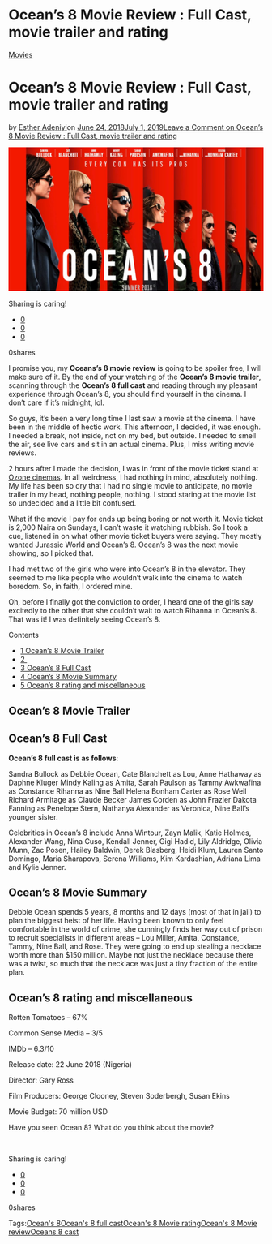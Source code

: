 # Ocean’s 8 Movie Review : Full Cast, movie trailer and rating

[Movies](https://estheradeniyi.com/category/movies/)
# Ocean&#x2019;s 8 Movie Review : Full Cast, movie trailer and rating

by [Esther Adeniyi](https://estheradeniyi.com/author/esther-adeniyi/)on [June 24, 2018July 1, 2019](https://estheradeniyi.com/oceans-8-movie-review-full-cast-movie-trailer-and-rating/)[Leave a Comment on Ocean&#x2019;s 8 Movie Review : Full Cast, movie trailer and rating](https://estheradeniyi.com/oceans-8-movie-review-full-cast-movie-trailer-and-rating/#respond)

![Ocean&apos;s 8 Movie Poster](images\Oceans-8-movie-poster.jpg)

Sharing is caring!

- [0](https://www.facebook.com/sharer/sharer.php?u=https%3A%2F%2Festheradeniyi.com%2Foceans-8-movie-review-full-cast-movie-trailer-and-rating%2F&amp;t=Ocean%27s%208%20Movie%20Review%20%3A%20Full%20Cast%2C%20movie%20trailer%20and%20rating)
- [0](https://twitter.com/intent/tweet?text=Ocean%27s%208%20Movie%20Review%20%3A%20Full%20Cast%2C%20movie%20trailer%20and%20rating&amp;url=https%3A%2F%2Festheradeniyi.com%2Foceans-8-movie-review-full-cast-movie-trailer-and-rating%2F)
- [0](#)

0shares

I promise you, my **Oceans&#x2019;s 8 movie review** is going to be spoiler free, I will make sure of it. By the end of your watching of the **Ocean&#x2019;s 8 movie trailer**, scanning through the **Ocean&#x2019;s 8 full&#xA0;cast** and reading through my pleasant experience through Ocean&#x2019;s 8, you should find yourself in the cinema. I don&#x2019;t care if it&#x2019;s midnight, lol.

So guys, it&#x2019;s been a very long time I last saw a movie at the cinema. I have been in the middle of hectic work. This afternoon, I decided, it was enough. I needed a break, not inside, not on my bed, but outside. I needed to smell the air, see live cars and sit in an actual cinema. Plus, I miss writing movie reviews.

2 hours after I made the decision, I was in front of the movie ticket stand at [Ozone cinemas](https://estheradeniyi.com/ozone-cinemas-yaba/). In all weirdness, I had nothing in mind, absolutely nothing. My life has been so dry that I had no single movie to anticipate, no movie trailer in my head, nothing people, nothing. I stood staring at the movie list so undecided and a little bit confused.

What if the movie I pay for ends up being boring or not worth it. Movie ticket is 2,000 Naira on Sundays, I can&#x2019;t waste it watching rubbish. So I took a cue, listened in on what other movie ticket buyers were saying. They mostly wanted Jurassic World and Ocean&#x2019;s 8. Ocean&#x2019;s 8 was the next movie showing, so I picked that.

I had met two of the girls who were into Ocean&#x2019;s 8 in the elevator. They seemed to me like people who wouldn&#x2019;t walk into the cinema to watch boredom. So, in faith, I ordered mine.

Oh, before I finally got the conviction to order, I heard one of the girls say excitedly to the other that she couldn&#x2019;t wait to watch Rihanna in Ocean&#x2019;s 8. That was it! I was definitely seeing Ocean&#x2019;s 8.

Contents

- [1 Ocean&#x2019;s 8 Movie Trailer](#Ocean8217s_8_Movie_Trailer)
- [2 &#xFEFF;](#i)
- [3 Ocean&#x2019;s 8 Full Cast](#Ocean8217s_8_Full_Cast)
- [4 Ocean&#x2019;s 8 Movie Summary](#Ocean8217s_8_Movie_Summary)
- [5 Ocean&#x2019;s 8 rating and miscellaneous](#Ocean8217s_8_rating_and_miscellaneous)

## Ocean&#x2019;s 8 Movie Trailer

## Ocean&#x2019;s 8 Full Cast

**Ocean&#x2019;s 8 full cast is as follows**:

Sandra Bullock as Debbie Ocean,
 Cate Blanchett as Lou,
 Anne Hathaway as Daphne Kluger
 Mindy Kaling as Amita,
 Sarah Paulson as Tammy
 Awkwafina as Constance
 Rihanna as Nine Ball
 Helena Bonham Carter as Rose Weil
 Richard Armitage as Claude Becker
 James Corden as John Frazier
 Dakota Fanning as Penelope Stern,
 Nathanya Alexander as Veronica, Nine Ball&#x2019;s younger sister.

Celebrities in Ocean&#x2019;s 8 include Anna Wintour, Zayn Malik, Katie Holmes, Alexander Wang, Nina Cuso, Kendall Jenner, Gigi Hadid, Lily Aldridge, Olivia Munn, Zac Posen, Hailey Baldwin, Derek Blasberg, Heidi Klum, Lauren Santo Domingo, Maria Sharapova, Serena Williams, Kim Kardashian, Adriana Lima and Kylie Jenner.

## Ocean&#x2019;s 8 Movie Summary

Debbie Ocean spends 5 years, 8 months and 12 days (most of that in jail) to plan the biggest heist of her life. Having been known to only feel comfortable in the world of crime, she cunningly finds her way out of prison to recruit specialists in different areas &#x2013; Lou Miller, Amita, Constance, Tammy, Nine Ball, and Rose. They were going to end up stealing a necklace worth more than&#xA0;$150 million. Maybe not just the necklace because there was a twist, so much that the necklace was just a tiny fraction of the entire plan.

## Ocean&#x2019;s 8 rating and miscellaneous

Rotten Tomatoes &#x2013;&#xA0;67%

Common Sense Media &#x2013;&#xA0;3/5

IMDb &#x2013;&#xA0;6.3/10

Release date: 22 June 2018 (Nigeria)

Director: Gary Ross

Film Producers: George Clooney, Steven Soderbergh, Susan Ekins

Movie Budget: 70 million USD

Have you seen Ocean 8? What do you think about the movie?

&#xA0;

Sharing is caring!

- [0](https://www.facebook.com/sharer/sharer.php?u=https%3A%2F%2Festheradeniyi.com%2Foceans-8-movie-review-full-cast-movie-trailer-and-rating%2F&amp;t=Ocean%27s%208%20Movie%20Review%20%3A%20Full%20Cast%2C%20movie%20trailer%20and%20rating)
- [0](https://twitter.com/intent/tweet?text=Ocean%27s%208%20Movie%20Review%20%3A%20Full%20Cast%2C%20movie%20trailer%20and%20rating&amp;url=https%3A%2F%2Festheradeniyi.com%2Foceans-8-movie-review-full-cast-movie-trailer-and-rating%2F)
- [0](#)

0shares

Tags:[Ocean&apos;s 8](https://estheradeniyi.com/tag/oceans-8/)[Ocean&apos;s 8 full cast](https://estheradeniyi.com/tag/oceans-8-full-cast/)[Ocean&apos;s 8 Movie rating](https://estheradeniyi.com/tag/oceans-8-movie-rating/)[Ocean&apos;s 8 Movie review](https://estheradeniyi.com/tag/oceans-8-movie-review/)[Oceans 8 cast](https://estheradeniyi.com/tag/oceans-8-cast/)